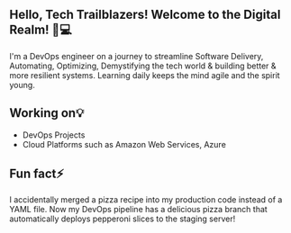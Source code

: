## Hello, Tech Trailblazers! Welcome to the Digital Realm! 🚀💻


I'm a DevOps engineer on a journey to streamline Software Delivery, Automating, Optimizing, Demystifying the tech world & building better & more resilient systems. Learning daily keeps the mind agile and the spirit young.


##  Working on💡
- DevOps Projects
- Cloud Platforms such as Amazon Web Services, Azure



##  Fun fact⚡


I accidentally merged a pizza recipe into my production code instead of a YAML file. Now my DevOps pipeline has a delicious pizza branch that automatically deploys pepperoni slices to the staging server! 


<!--
**MeenalJy/MeenalJy** is a ✨ _special_ ✨ repository because its `README.md` (this file) appears on your GitHub profile.

Here are some ideas to get you started:


-->
